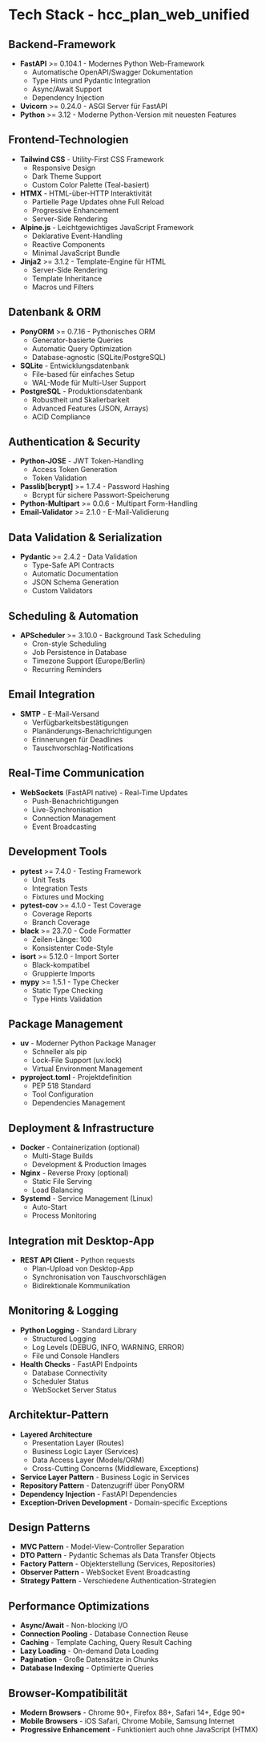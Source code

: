 # Tech Stack - hcc_plan_web_unified

## Backend-Framework
- **FastAPI** >= 0.104.1 - Modernes Python Web-Framework
  - Automatische OpenAPI/Swagger Dokumentation
  - Type Hints und Pydantic Integration
  - Async/Await Support
  - Dependency Injection
- **Uvicorn** >= 0.24.0 - ASGI Server für FastAPI
- **Python** >= 3.12 - Moderne Python-Version mit neuesten Features

## Frontend-Technologien
- **Tailwind CSS** - Utility-First CSS Framework
  - Responsive Design
  - Dark Theme Support
  - Custom Color Palette (Teal-basiert)
- **HTMX** - HTML-über-HTTP Interaktivität
  - Partielle Page Updates ohne Full Reload
  - Progressive Enhancement
  - Server-Side Rendering
- **Alpine.js** - Leichtgewichtiges JavaScript Framework
  - Deklarative Event-Handling
  - Reactive Components
  - Minimal JavaScript Bundle
- **Jinja2** >= 3.1.2 - Template-Engine für HTML
  - Server-Side Rendering
  - Template Inheritance
  - Macros und Filters

## Datenbank & ORM
- **PonyORM** >= 0.7.16 - Pythonisches ORM
  - Generator-basierte Queries
  - Automatic Query Optimization
  - Database-agnostic (SQLite/PostgreSQL)
- **SQLite** - Entwicklungsdatenbank
  - File-based für einfaches Setup
  - WAL-Mode für Multi-User Support
- **PostgreSQL** - Produktionsdatenbank
  - Robustheit und Skalierbarkeit
  - Advanced Features (JSON, Arrays)
  - ACID Compliance

## Authentication & Security
- **Python-JOSE** - JWT Token-Handling
  - Access Token Generation
  - Token Validation
- **Passlib[bcrypt]** >= 1.7.4 - Password Hashing
  - Bcrypt für sichere Passwort-Speicherung
- **Python-Multipart** >= 0.0.6 - Multipart Form-Handling
- **Email-Validator** >= 2.1.0 - E-Mail-Validierung

## Data Validation & Serialization
- **Pydantic** >= 2.4.2 - Data Validation
  - Type-Safe API Contracts
  - Automatic Documentation
  - JSON Schema Generation
  - Custom Validators

## Scheduling & Automation
- **APScheduler** >= 3.10.0 - Background Task Scheduling
  - Cron-style Scheduling
  - Job Persistence in Database
  - Timezone Support (Europe/Berlin)
  - Recurring Reminders

## Email Integration
- **SMTP** - E-Mail-Versand
  - Verfügbarkeitsbestätigungen
  - Planänderungs-Benachrichtigungen
  - Erinnerungen für Deadlines
  - Tauschvorschlag-Notifications

## Real-Time Communication
- **WebSockets** (FastAPI native) - Real-Time Updates
  - Push-Benachrichtigungen
  - Live-Synchronisation
  - Connection Management
  - Event Broadcasting

## Development Tools
- **pytest** >= 7.4.0 - Testing Framework
  - Unit Tests
  - Integration Tests
  - Fixtures und Mocking
- **pytest-cov** >= 4.1.0 - Test Coverage
  - Coverage Reports
  - Branch Coverage
- **black** >= 23.7.0 - Code Formatter
  - Zeilen-Länge: 100
  - Konsistenter Code-Style
- **isort** >= 5.12.0 - Import Sorter
  - Black-kompatibel
  - Gruppierte Imports
- **mypy** >= 1.5.1 - Type Checker
  - Static Type Checking
  - Type Hints Validation

## Package Management
- **uv** - Moderner Python Package Manager
  - Schneller als pip
  - Lock-File Support (uv.lock)
  - Virtual Environment Management
- **pyproject.toml** - Projektdefinition
  - PEP 518 Standard
  - Tool Configuration
  - Dependencies Management

## Deployment & Infrastructure
- **Docker** - Containerization (optional)
  - Multi-Stage Builds
  - Development & Production Images
- **Nginx** - Reverse Proxy (optional)
  - Static File Serving
  - Load Balancing
- **Systemd** - Service Management (Linux)
  - Auto-Start
  - Process Monitoring

## Integration mit Desktop-App
- **REST API Client** - Python requests
  - Plan-Upload von Desktop-App
  - Synchronisation von Tauschvorschlägen
  - Bidirektionale Kommunikation

## Monitoring & Logging
- **Python Logging** - Standard Library
  - Structured Logging
  - Log Levels (DEBUG, INFO, WARNING, ERROR)
  - File und Console Handlers
- **Health Checks** - FastAPI Endpoints
  - Database Connectivity
  - Scheduler Status
  - WebSocket Server Status

## Architektur-Pattern
- **Layered Architecture**
  - Presentation Layer (Routes)
  - Business Logic Layer (Services)
  - Data Access Layer (Models/ORM)
  - Cross-Cutting Concerns (Middleware, Exceptions)
- **Service Layer Pattern** - Business Logic in Services
- **Repository Pattern** - Datenzugriff über PonyORM
- **Dependency Injection** - FastAPI Dependencies
- **Exception-Driven Development** - Domain-specific Exceptions

## Design Patterns
- **MVC Pattern** - Model-View-Controller Separation
- **DTO Pattern** - Pydantic Schemas als Data Transfer Objects
- **Factory Pattern** - Objekterstellung (Services, Repositories)
- **Observer Pattern** - WebSocket Event Broadcasting
- **Strategy Pattern** - Verschiedene Authentication-Strategien

## Performance Optimizations
- **Async/Await** - Non-blocking I/O
- **Connection Pooling** - Database Connection Reuse
- **Caching** - Template Caching, Query Result Caching
- **Lazy Loading** - On-demand Data Loading
- **Pagination** - Große Datensätze in Chunks
- **Database Indexing** - Optimierte Queries

## Browser-Kompatibilität
- **Modern Browsers** - Chrome 90+, Firefox 88+, Safari 14+, Edge 90+
- **Mobile Browsers** - iOS Safari, Chrome Mobile, Samsung Internet
- **Progressive Enhancement** - Funktioniert auch ohne JavaScript (HTMX)
